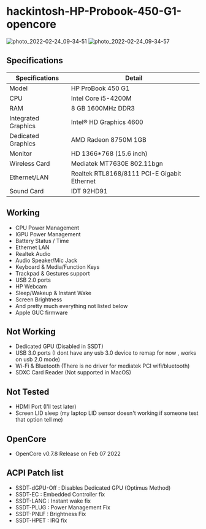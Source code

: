 # hackintosh-HP-Probook-450-G1-opencore
![photo_2022-02-24_09-34-51](https://user-images.githubusercontent.com/53270843/155498903-72b48a62-86cd-42e3-a8c9-df36cf3c8307.jpg)
![photo_2022-02-24_09-34-57](https://user-images.githubusercontent.com/53270843/155498911-169c0497-4669-4a2c-b255-985a17813085.jpg)


## Specifications


| Specifications      | Detail                                      |
| --------------------|-------------------------------------------- |
| Model               | HP ProBook 450 G1                           |
| CPU                 | Intel Core i5-4200M                         |
| RAM                 | 8 GB 1600MHz DDR3                           |
| Integrated Graphics | Intel® HD Graphics 4600                     |
| Dedicated Graphics  | AMD Radeon 8750M 1GB                        |
| Monitor             | HD 1366*768 (15.6 inch)                     |
| Wireless Card       | Mediatek MT7630E 802.11bgn                  |
| Ethernet/LAN        | Realtek RTL8168/8111 PCI-E Gigabit Ethernet |
| Sound Card          | IDT 92HD91                                  |

## Working
- CPU Power Management
- IGPU Power Management
- Battery Status / Time
- Ethernet LAN
- Realtek Audio
- Audio Speaker/Mic Jack
- Keyboard & Media/Function Keys
- Trackpad & Gestures support
- USB 2.0 ports
- HP Webcam
- Sleep/Wakeup & Instant Wake
- Screen Brightness
- And pretty much everything not listed below
- Apple GUC firmware

## Not Working
- Dedicated GPU (Disabled in SSDT)
- USB 3.0 ports (I dont have any usb 3.0 device to remap for now , works on usb 2.0 mode)
- Wi-Fi & Bluetooth (There is no driver for mediatek PCI wifi/bluetooth)
- SDXC Card Reader (Not supported in MacOS)

## Not Tested
- HDMI Port (I'll test later)
- Screen LID sleep (my laptop LID sensor doesn't working if someone test that option tell me)

## OpenCore
- OpenCore v0.7.8 Release on Feb 07 2022

## ACPI Patch list
- SSDT-dGPU-Off : Disables Dedicated GPU (Optimus Method)
- SSDT-EC : Embedded Controller fix
- SSDT-LANC : Instant wake fix
- SSDT-PLUG : Power Management Fix
- SSDT-PNLF : Brightness Fix
- SSDT-HPET : IRQ fix

